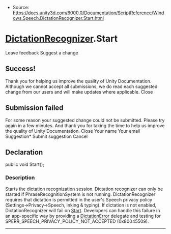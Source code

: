 * Source: https://docs.unity3d.com/6000.0/Documentation/ScriptReference/Windows.Speech.DictationRecognizer.Start.html

#  [DictationRecognizer](https://docs.unity3d.com/6000.0/Documentation/ScriptReference/Windows.Speech.DictationRecognizer.html).Start
Leave feedback
Suggest a change
## Success!
Thank you for helping us improve the quality of Unity Documentation. Although we cannot accept all submissions, we do read each suggested change from our users and will make updates where applicable.
Close
## Submission failed
For some reason your suggested change could not be submitted. Please <a>try again</a> in a few minutes. And thank you for taking the time to help us improve the quality of Unity Documentation.
Close
Your name Your email Suggestion* Submit suggestion
Cancel
## Declaration
public void Start(); 
### Description
Starts the dictation recognization session. Dictation recognizer can only be started if PhraseRecognitionSystem is not running.
DictationRecognizer requires that dictation is permitted in the user's Speech privacy policy (Settings->Privacy->Speech, inking & typing). If dictation is not enabled, DictationRecognizer will fail on [Start](https://docs.unity3d.com/6000.0/Documentation/ScriptReference/Windows.Speech.DictationRecognizer.Start.html). Developers can handle this failure in an app-specific way by providing a [DictationError](https://docs.unity3d.com/6000.0/Documentation/ScriptReference/Windows.Speech.DictationRecognizer.DictationError.html) delegate and testing for SPERR_SPEECH_PRIVACY_POLICY_NOT_ACCEPTED (0x80045509).
* * *
